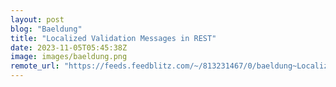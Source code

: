 ```yaml
---
layout: post
blog: "Baeldung"
title: "Localized Validation Messages in REST"
date: 2023-11-05T05:45:38Z
image: images/baeldung.png
remote_url: "https://feeds.feedblitz.com/~/813231467/0/baeldung~Localized-Validation-Messages-in-REST"
---
```

